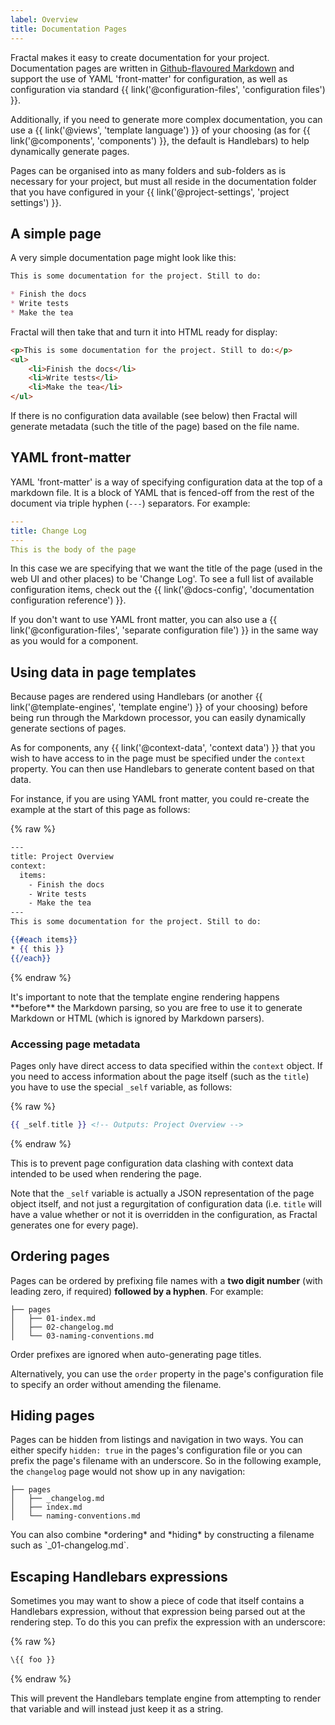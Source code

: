 ```yaml
---
label: Overview
title: Documentation Pages
---
```


Fractal makes it easy to create documentation for your project. Documentation pages are written in [Github-flavoured Markdown](https://guides.github.com/features/mastering-markdown/) and support the use of YAML 'front-matter' for configuration, as well as configuration via standard {{ link('@configuration-files', 'configuration files') }}.

Additionally, if you need to generate more complex documentation, you can use a {{ link('@views', 'template language') }} of your choosing (as for {{ link('@components', 'components') }}, the default is Handlebars) to help dynamically generate pages.

Pages can be organised into as many folders and sub-folders as is necessary for your project, but must all reside in the documentation folder that you have configured in your {{ link('@project-settings', 'project settings') }}.

## A simple page

A very simple documentation page might look like this:

```markdown
This is some documentation for the project. Still to do:

* Finish the docs
* Write tests
* Make the tea
```
Fractal will then take that and turn it into HTML ready for display:

```html
<p>This is some documentation for the project. Still to do:</p>
<ul>
    <li>Finish the docs</li>
    <li>Write tests</li>
    <li>Make the tea</li>
</ul>
```
If there is no configuration data available (see below) then Fractal will generate metadata (such the title of the page) based on the file name.

## YAML front-matter

YAML 'front-matter' is a way of specifying configuration data at the top of a markdown file. It is a block of YAML that is fenced-off from the rest of the document via triple hyphen (`---`) separators. For example:

```yaml
---
title: Change Log
---
This is the body of the page
```

In this case we are specifying that we want the title of the page (used in the web UI and other places) to be 'Change Log'. To see a full list of available configuration items, check out the {{ link('@docs-config', 'documentation configuration reference') }}.

If you don't want to use YAML front matter, you can also use a {{ link('@configuration-files', 'separate configuration file') }} in the same way as you would for a component.

## Using data in page templates

Because pages are rendered using Handlebars (or another {{ link('@template-engines', 'template engine') }} of your choosing) before being run through the Markdown processor, you can easily dynamically generate sections of pages.

As for components, any {{ link('@context-data', 'context data') }} that you wish to have access to in the page must be specified under the `context` property. You can then use Handlebars to generate content based on that data.

For instance, if you are using YAML front matter, you could re-create the example at the start of this page as follows:

{% raw %}

```handlebars
---
title: Project Overview
context:
  items:
    - Finish the docs
    - Write tests
    - Make the tea
---
This is some documentation for the project. Still to do:

{{#each items}}
* {{ this }}
{{/each}}
```

{% endraw %}

<div class="Note Note--callout">
It's important to note that the template engine rendering happens **before** the Markdown parsing, so you are free to use it to generate Markdown or HTML (which is ignored by Markdown parsers).
</div>

### Accessing page metadata

Pages only have direct access to data specified within the `context` object. If you need to access information about the page itself (such as the `title`) you have to use the special `_self` variable, as follows:

{% raw %}
```handlebars
{{ _self.title }} <!-- Outputs: Project Overview -->
```
{% endraw %}

This is to prevent page configuration data clashing with context data intended to be used when rendering the page.

Note that the `_self` variable is actually a JSON representation of the page object itself, and not just a regurgitation of configuration data (i.e. `title` will have a value whether or not it is overridden in the configuration, as Fractal generates one for every page).

## Ordering pages

Pages can be ordered by prefixing file names with a **two digit number** (with leading zero, if required) **followed by a hyphen**. For example:

```tree
├── pages
│   ├── 01-index.md
│   ├── 02-changelog.md
│   └── 03-naming-conventions.md
```

Order prefixes are ignored when auto-generating page titles.

Alternatively, you can use the `order` property in the page's configuration file to specify an order without amending the filename.

## Hiding pages

Pages can be hidden from listings and navigation in two ways. You can either specify `hidden: true` in the pages's configuration file or you can prefix the page's filename with an underscore. So in the following example, the `changelog` page would not show up in any navigation:

```tree
├── pages
│   ├── _changelog.md
│   ├── index.md
│   └── naming-conventions.md
```

<div class="Note Note--callout">
You can also combine *ordering* and *hiding* by constructing a filename such as `_01-changelog.md`.
</div>

## Escaping Handlebars expressions

Sometimes you may want to show a piece of code that itself contains a Handlebars expression, without that expression being parsed out at the rendering step. To do this you can prefix the expression with an underscore:

{% raw %}
```handlebars
\{{ foo }}
```
{% endraw %}

This will prevent the Handlebars template engine from attempting to render that variable and will instead just keep it as a string.
